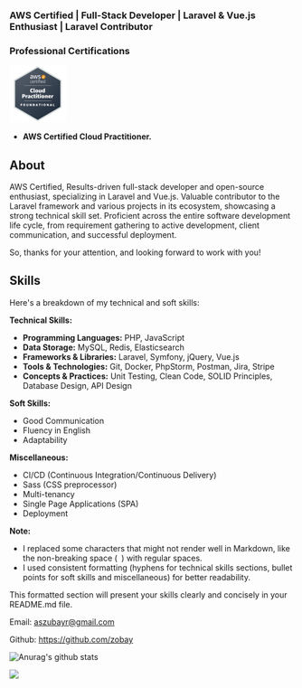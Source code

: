 ### AWS Certified | Full-Stack Developer | Laravel & Vue.js Enthusiast | Laravel Contributor

### Professional Certifications 

<img src="https://github.com/zobay/zobay/blob/main/unnamed.png?raw=true" width="100" alt="AWS Certified Cloud Practitioner">

- **AWS Certified Cloud Practitioner.**

## About
AWS Certified, Results-driven full-stack developer and open-source enthusiast, specializing in Laravel and Vue.js. Valuable contributor to the Laravel framework and various projects in its ecosystem, showcasing a strong technical skill set. 
Proficient across the entire software development life cycle, from requirement gathering to active development, client communication, and successful deployment.

So, thanks for your attention, and looking forward to work with you!

## Skills

Here's a breakdown of my technical and soft skills:

**Technical Skills:**

* **Programming Languages:** PHP, JavaScript
* **Data Storage:** MySQL, Redis, Elasticsearch
* **Frameworks & Libraries:** Laravel, Symfony, jQuery, Vue.js
* **Tools & Technologies:** Git, Docker, PhpStorm, Postman, Jira, Stripe
* **Concepts & Practices:** Unit Testing, Clean Code, SOLID Principles, Database Design, API Design

**Soft Skills:**

* Good Communication
* Fluency in English
* Adaptability

**Miscellaneous:**

* CI/CD (Continuous Integration/Continuous Delivery)
* Sass (CSS preprocessor)
* Multi-tenancy
* Single Page Applications (SPA)
* Deployment

**Note:**

* I replaced some characters that might not render well in Markdown, like the non-breaking space (` `) with regular spaces.
* I used consistent formatting (hyphens for technical skills sections, bullet points for soft skills and miscellaneous) for better readability.

This formatted section will present your skills clearly and concisely in your README.md file.


Email: aszubayr@gmail.com

Github: https://github.com/zobay

![Anurag's github stats](https://github-readme-stats.vercel.app/api?username=zobay&count_private=true&show_icons=true&theme=radical)

![](https://komarev.com/ghpvc/?username=zobay&color=brightgreen)
